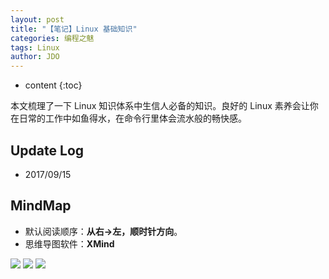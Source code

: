 ```yaml
---
layout: post
title: "【笔记】Linux 基础知识"
categories: 编程之魅
tags: Linux
author: JDO
---
```


* content
{:toc}

本文梳理了一下 Linux 知识体系中生信人必备的知识。良好的 Linux 素养会让你在日常的工作中如鱼得水，在命令行里体会流水般的畅快感。




## Update Log
- 2017/09/15

## MindMap
* 默认阅读顺序：**从右→左，顺时针方向**。
* 思维导图软件：**XMind**

![](https://raw.githubusercontent.com/woaielf/woaielf.github.io/master/_posts/Pic/1709/170915-1.png)
![](https://raw.githubusercontent.com/woaielf/woaielf.github.io/master/_posts/Pic/1709/170915-2.png)
![](https://raw.githubusercontent.com/woaielf/woaielf.github.io/master/_posts/Pic/1709/170915-3.png)

